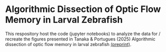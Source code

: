 # Algorithmic Dissection of Optic Flow Memory in Larval Zebrafish
This respository host the code (jupyter notebooks) to analyze the data for / recreate the figures presented in Tanaka & Portugues (2025) Algorithmic dissection of optic flow memory in larval zebrafish [(preprint)](https://www.biorxiv.org/content/10.1101/2025.04.15.648832v1.abstract).
